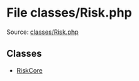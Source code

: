 File classes/Risk.php
=========

Source: [classes/Risk.php](https://github.com/PrestaShop/PrestaShop/blob/1.5.4.1/classes/Risk.php)


Classes
-------

* [RiskCore](class.RiskCore.md)

